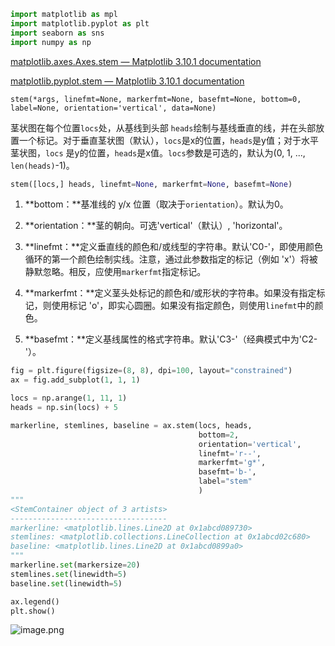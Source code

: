 ```Python
import matplotlib as mpl
import matplotlib.pyplot as plt
import seaborn as sns
import numpy as np
```


[matplotlib.axes.Axes.stem — Matplotlib 3.10.1 documentation](https://matplotlib.org/stable/api/_as_gen/matplotlib.axes.Axes.stem.html)


[matplotlib.pyplot.stem — Matplotlib 3.10.1 documentation](https://matplotlib.org/stable/api/_as_gen/matplotlib.pyplot.stem.html)


`stem(*args, linefmt=None, markerfmt=None, basefmt=None, bottom=0, label=None, orientation='vertical', data=None)`

茎状图在每个位置`locs`处，从基线到头部 `heads`绘制与基线垂直的线，并在头部放置一个标记。对于垂直茎状图（默认），`locs`是x的位置，`heads`是y值；对于水平茎状图，`locs` 是y的位置，`heads`是x值。`locs`参数是可选的，默认为(0, 1, ..., `len(heads)`-1)。

```Python
stem([locs,] heads, linefmt=None, markerfmt=None, basefmt=None)
```


1. **bottom：**基准线的 y/x 位置（取决于`orientation`）。默认为0。

2. **orientation：**茎的朝向。可选'vertical'（默认）, 'horizontal'。

3. **linefmt：**定义垂直线的颜色和/或线型的字符串。默认'C0-'，即使用颜色循环的第一个颜色绘制实线。注意，通过此参数指定的标记（例如 'x'）将被静默忽略。相反，应使用`markerfmt`指定标记。

4. **markerfmt：**定义茎头处标记的颜色和/或形状的字符串。如果没有指定标记，则使用标记 'o'，即实心圆圈。如果没有指定颜色，则使用`linefmt`中的颜色。

5. **basefmt：**定义基线属性的格式字符串。默认'C3-'（经典模式中为'C2-'）。

```Python
fig = plt.figure(figsize=(8, 8), dpi=100, layout="constrained")
ax = fig.add_subplot(1, 1, 1)

locs = np.arange(1, 11, 1)
heads = np.sin(locs) + 5

markerline, stemlines, baseline = ax.stem(locs, heads,
                                          bottom=2,
                                          orientation='vertical',
                                          linefmt='r--',
                                          markerfmt='g*',
                                          basefmt='b-',
                                          label="stem"
                                          )
"""
<StemContainer object of 3 artists>
-----------------------------------
markerline: <matplotlib.lines.Line2D at 0x1abcd089730>
stemlines: <matplotlib.collections.LineCollection at 0x1abcd02c680>
baseline: <matplotlib.lines.Line2D at 0x1abcd0899a0>
"""
markerline.set(markersize=20)
stemlines.set(linewidth=5)
baseline.set(linewidth=5)

ax.legend()
plt.show()
```


![image.png](https://tc-cdn.flowus.cn/oss/8f514305-9eb2-44b4-b631-55056bb6f831/image.png?time=1747468800&token=63aebde705afcc120eba5fb79c1b1d56cf79c1d9c7bb5347db0f714c03ee2e79&role=sharePaid)

